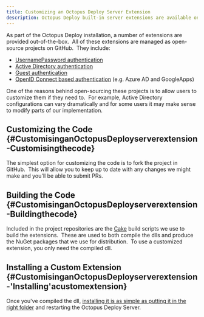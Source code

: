 ```yaml
---
title: Customizing an Octopus Deploy Server Extension
description: Octopus Deploy built-in server extensions are available on GitHub and can be forked and customized.
---
```


As part of the Octopus Deploy installation, a number of extensions are provided out-of-the-box.  All of these extensions are managed as open-source projects on GitHub.  They include:

- [UsernamePassword authentication](https://github.com/OctopusDeploy/UsernamePasswordAuthenticationProvider)
- [Active Directory authentication](https://github.com/OctopusDeploy/DirectoryServicesAuthenticationProvider)
- [Guest authentication](https://github.com/OctopusDeploy/GuestAuthenticationProvider)
- [OpenID Connect based authentication](https://github.com/OctopusDeploy/OpenIDConnectAuthenticationProviders) (e.g. Azure AD and GoogleApps)

One of the reasons behind open-sourcing these projects is to allow users to customize them if they need to.  For example, Active Directory configurations can vary dramatically and for some users it may make sense to modify parts of our implementation.

## Customizing the Code {#CustomisinganOctopusDeployserverextension-Customisingthecode}

The simplest option for customizing the code is to fork the project in GitHub.  This will allow you to keep up to date with any changes we might make and you'll be able to submit PRs.

## Building the Code {#CustomisinganOctopusDeployserverextension-Buildingthecode}

Included in the project repositories are the [Cake](http://cakebuild.net/) build scripts we use to build the extensions.  These are used to both compile the dlls and produce the NuGet packages that we use for distribution.  To use a customized extension, you only need the compiled dll.

## Installing a Custom Extension {#CustomisinganOctopusDeployserverextension-&#39;Installing&#39;acustomextension}

Once you've compiled the dll, [installing it is as simple as putting it in the right folder](/docs/api-and-integration/server-extensibility/installing-a-custom-server-extension.md) and restarting the Octopus Deploy Server.
